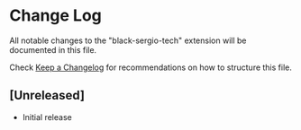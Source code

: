 # Change Log

All notable changes to the "black-sergio-tech" extension will be documented in this file.

Check [Keep a Changelog](http://keepachangelog.com/) for recommendations on how to structure this file.

## [Unreleased]

- Initial release

